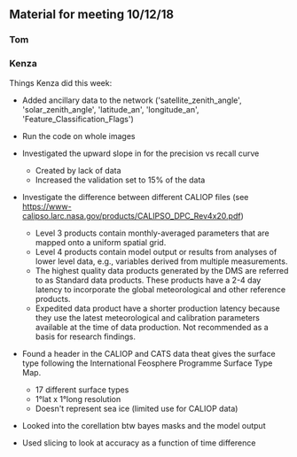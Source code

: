 ## Material for meeting 10/12/18

### Tom 

### Kenza 

Things Kenza did this week:
* Added ancillary data to the network ('satellite_zenith_angle', 'solar_zenith_angle', 'latitude_an', 'longitude_an', 'Feature_Classification_Flags') 

* Run the code on whole images 

* Investigated the upward slope in for the precision vs recall curve
  - Created by lack of data
  - Increased the validation set to 15% of the data

* Investigate the difference between different CALIOP files (see https://www-calipso.larc.nasa.gov/products/CALIPSO_DPC_Rev4x20.pdf)
  - Level 3 products contain monthly-averaged parameters that are mapped onto a uniform spatial grid.
  - Level 4 products contain model output or results from analyses of lower level data, e.g., variables derived from multiple     measurements.
  - The highest quality data products generated by the DMS are referred to as Standard data products. These products have a 2-4 day latency to incorporate the global meteorological and other reference products.
  - Expedited data product have a shorter production latency because they use the latest meteorological and calibration parameters available at the time of data production. Not recommended as a basis for research findings. 
  
* Found a header in the CALIOP and CATS data theat gives the surface type following the International Feosphere Programme Surface Type Map. 
  - 17 different surface types 
  - 1°lat x 1°long resolution
  - Doesn't represent sea ice (limited use for CALIOP data) 
  
* Looked into the corellation btw bayes masks and the model output 

* Used slicing to look at accuracy as a function of time difference 


